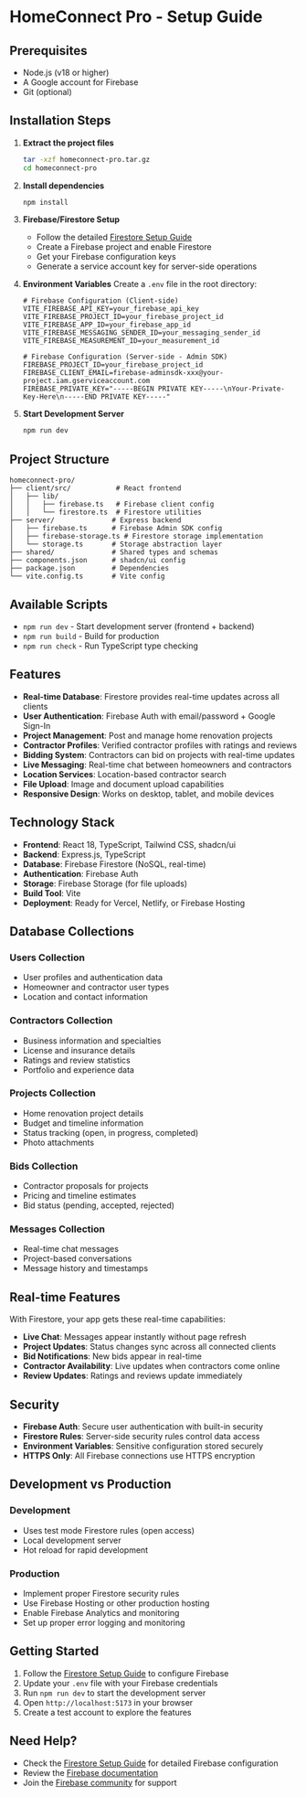 # HomeConnect Pro - Setup Guide

## Prerequisites
- Node.js (v18 or higher)
- A Google account for Firebase
- Git (optional)

## Installation Steps

1. **Extract the project files**
   ```bash
   tar -xzf homeconnect-pro.tar.gz
   cd homeconnect-pro
   ```

2. **Install dependencies**
   ```bash
   npm install
   ```

3. **Firebase/Firestore Setup**
   - Follow the detailed [Firestore Setup Guide](./FIRESTORE_SETUP.md)
   - Create a Firebase project and enable Firestore
   - Get your Firebase configuration keys
   - Generate a service account key for server-side operations

4. **Environment Variables**
   Create a `.env` file in the root directory:
   ```env
   # Firebase Configuration (Client-side)
   VITE_FIREBASE_API_KEY=your_firebase_api_key
   VITE_FIREBASE_PROJECT_ID=your_firebase_project_id
   VITE_FIREBASE_APP_ID=your_firebase_app_id
   VITE_FIREBASE_MESSAGING_SENDER_ID=your_messaging_sender_id
   VITE_FIREBASE_MEASUREMENT_ID=your_measurement_id

   # Firebase Configuration (Server-side - Admin SDK)
   FIREBASE_PROJECT_ID=your_firebase_project_id
   FIREBASE_CLIENT_EMAIL=firebase-adminsdk-xxx@your-project.iam.gserviceaccount.com
   FIREBASE_PRIVATE_KEY="-----BEGIN PRIVATE KEY-----\nYour-Private-Key-Here\n-----END PRIVATE KEY-----"
   ```

5. **Start Development Server**
   ```bash
   npm run dev
   ```

## Project Structure
```
homeconnect-pro/
├── client/src/           # React frontend
│   ├── lib/
│   │   ├── firebase.ts   # Firebase client config
│   │   └── firestore.ts  # Firestore utilities
├── server/              # Express backend
│   ├── firebase.ts      # Firebase Admin SDK config
│   ├── firebase-storage.ts # Firestore storage implementation
│   └── storage.ts       # Storage abstraction layer
├── shared/              # Shared types and schemas
├── components.json      # shadcn/ui config
├── package.json         # Dependencies
└── vite.config.ts       # Vite config
```

## Available Scripts
- `npm run dev` - Start development server (frontend + backend)
- `npm run build` - Build for production
- `npm run check` - Run TypeScript type checking

## Features
- **Real-time Database**: Firestore provides real-time updates across all clients
- **User Authentication**: Firebase Auth with email/password + Google Sign-In
- **Project Management**: Post and manage home renovation projects
- **Contractor Profiles**: Verified contractor profiles with ratings and reviews
- **Bidding System**: Contractors can bid on projects with real-time updates
- **Live Messaging**: Real-time chat between homeowners and contractors
- **Location Services**: Location-based contractor search
- **File Upload**: Image and document upload capabilities
- **Responsive Design**: Works on desktop, tablet, and mobile devices

## Technology Stack
- **Frontend**: React 18, TypeScript, Tailwind CSS, shadcn/ui
- **Backend**: Express.js, TypeScript
- **Database**: Firebase Firestore (NoSQL, real-time)
- **Authentication**: Firebase Auth
- **Storage**: Firebase Storage (for file uploads)
- **Build Tool**: Vite
- **Deployment**: Ready for Vercel, Netlify, or Firebase Hosting

## Database Collections

### Users Collection
- User profiles and authentication data
- Homeowner and contractor user types
- Location and contact information

### Contractors Collection
- Business information and specialties
- License and insurance details
- Ratings and review statistics
- Portfolio and experience data

### Projects Collection
- Home renovation project details
- Budget and timeline information
- Status tracking (open, in progress, completed)
- Photo attachments

### Bids Collection
- Contractor proposals for projects
- Pricing and timeline estimates
- Bid status (pending, accepted, rejected)

### Messages Collection
- Real-time chat messages
- Project-based conversations
- Message history and timestamps

## Real-time Features

With Firestore, your app gets these real-time capabilities:

- **Live Chat**: Messages appear instantly without page refresh
- **Project Updates**: Status changes sync across all connected clients
- **Bid Notifications**: New bids appear in real-time
- **Contractor Availability**: Live updates when contractors come online
- **Review Updates**: Ratings and reviews update immediately

## Security

- **Firebase Auth**: Secure user authentication with built-in security
- **Firestore Rules**: Server-side security rules control data access
- **Environment Variables**: Sensitive configuration stored securely
- **HTTPS Only**: All Firebase connections use HTTPS encryption

## Development vs Production

### Development
- Uses test mode Firestore rules (open access)
- Local development server
- Hot reload for rapid development

### Production
- Implement proper Firestore security rules
- Use Firebase Hosting or other production hosting
- Enable Firebase Analytics and monitoring
- Set up proper error logging and monitoring

## Getting Started

1. Follow the [Firestore Setup Guide](./FIRESTORE_SETUP.md) to configure Firebase
2. Update your `.env` file with your Firebase credentials
3. Run `npm run dev` to start the development server
4. Open `http://localhost:5173` in your browser
5. Create a test account to explore the features

## Need Help?

- Check the [Firestore Setup Guide](./FIRESTORE_SETUP.md) for detailed Firebase configuration
- Review the [Firebase documentation](https://firebase.google.com/docs)
- Join the [Firebase community](https://firebase.google.com/community) for support
